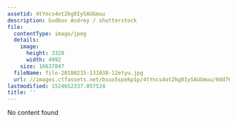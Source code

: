 ```yaml
---
assetid: 4tYncs4ot2kg0IySAUGmuu
description: Gudkov Andrey / shutterstock
file:
  contentType: image/jpeg
  details:
    image:
      height: 3328
      width: 4992
    size: 16637847
  fileName: file-20180215-131038-12etyu.jpg
  url: //images.ctfassets.net/bsux5spekp1p/4tYncs4ot2kg0IySAUGmuu/0dd7672c46da6948f282e8cd9b18103c/file-20180215-131038-12etyu.jpg
lastmodified: 1524652337.057524
title: ''
---
```

No content found